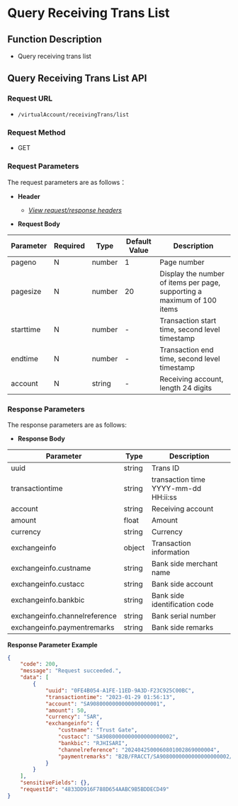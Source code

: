 # Query Receiving Trans List

## Function Description

- Query receiving trans list

## Query Receiving Trans List API

### Request URL

- `/virtualAccount/receivingTrans/list`

### Request Method

- GET

### Request Parameters

The request parameters are as follows：

- **Header**

  - [_View request/response headers_](/en/virtualAccountApi/apiRule/header)

- **Request Body**

| **Parameter** | **Required** | **Type** | **Default Value** | **Description**                                                         |
| ------------- | ------------ | -------- | ----------------- | ----------------------------------------------------------------------- |
| pageno        | N            | number   | 1                 | Page number                                                             |
| pagesize      | N            | number   | 20                | Display the number of items per page, supporting a maximum of 100 items |
| starttime     | N            | number   | -                 | Transaction start time, second level timestamp                          |
| endtime       | N            | number   | -                 | Transaction end time, second level timestamp                            |
| account       | N            | string   | -                 | Receiving account, length 24 digits                                     |

### Response Parameters

The response parameters are as follows:

- **Response Body**

| **Parameter**                 | **Type** | **Description**                      |
| ----------------------------- | -------- | ------------------------------------ |
| uuid                          | string   | Trans ID                           |
| transactiontime               | string   | transaction time YYYY-mm-dd HH:ii:ss |
| account                       | string   | Receiving account                    |
| amount                        | float    | Amount                               |
| currency                      | string   | Currency                             |
| exchangeinfo                  | object   | Transaction information              |
| exchangeinfo.custname         | string   | Bank side merchant name              |
| exchangeinfo.custacc          | string   | Bank side account                    |
| exchangeinfo.bankbic          | string   | Bank side identification code        |
| exchangeinfo.channelreference | string   | Bank serial number                   |
| exchangeinfo.paymentremarks   | string   | Bank side remarks                    |


**Response Parameter Example**

```json
{
    "code": 200,
    "message": "Request succeeded.",
    "data": [
        {
            "uuid": "0FE4B054-A1FE-11ED-9A3D-F23C925C00BC",
            "transactiontime": "2023-01-29 01:56:13",
            "account": "SA9080000000000000000001",
            "amount": 50,
            "currency": "SAR",
            "exchangeinfo": {
                "custname": "Trust Gate",
                "custacc": "SA9080000000000000000002",
                "bankbic": "RJHISARI",
                "channelreference": "2024042500060801002869000004",
                "paymentremarks": "B2B/FRACCT/SA9080000000000000000002/Trust Gate/B2B"
            }
        }
    ],
    "sensitiveFields": {},
    "requestId": "4833DD916F788D654AABC9B5BDDECD49"
}
```